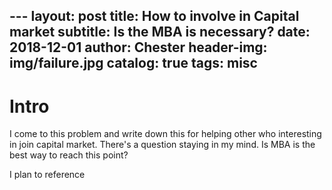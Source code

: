 
﻿---
layout:     post
title:      How to involve in Capital market
subtitle:   Is the MBA is necessary?
date:       2018-12-01
author:    Chester
header-img: img/failure.jpg
catalog: true
tags:
    misc
---

# Intro
I come to this problem and write down this for helping other who interesting in join capital market. There's a question staying in my mind. Is MBA is the best way to reach this point?

I plan to reference 
<!--stackedit_data:
eyJoaXN0b3J5IjpbMjA1NjAxMjQ2XX0=
-->